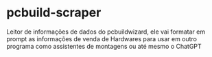 # pcbuild-scraper
Leitor de informações de dados do pcbuildwizard, ele vai formatar em prompt as informações de venda de Hardwares para usar em outro programa como assistentes de montagens ou até mesmo o ChatGPT
